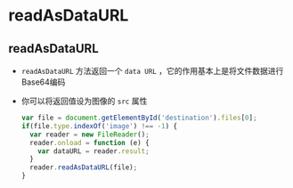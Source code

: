 # readAsDataURL

## readAsDataURL

- `readAsDataURL` 方法返回一个 `data URL` ，它的作用基本上是将文件数据进行Base64编码

- 你可以将返回值设为图像的 `src` 属性

    ```js
    var file = document.getElementById('destination').files[0];
    if(file.type.indexOf('image') !== -1) {
      var reader = new FileReader();
      reader.onload = function (e) {
        var dataURL = reader.result;
      }
      reader.readAsDataURL(file);
    }
    ```
